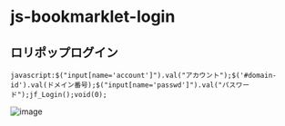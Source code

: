 # js-bookmarklet-login

## ロリポップログイン
```
javascript:$("input[name='account']").val("アカウント");$('#domain-id').val(ドメイン番号);$("input[name='passwd']").val("パスワード");jf_Login();void(0);
```

![image](https://user-images.githubusercontent.com/1501327/162091358-a5e716e7-df2e-476d-a45c-97bca08397cd.png)
